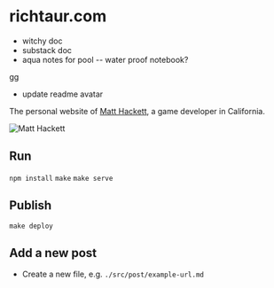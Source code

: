 # richtaur.com

- witchy doc
- substack doc
- aqua notes for pool -- water proof notebook?

gg

- update readme avatar

The personal website of [Matt Hackett](https://twitter.com/richtaur), a game developer in California.

![Matt Hackett](https://i.imgur.com/LdPRkva.png)

## Run

`npm install`
`make`
`make serve`

## Publish

`make deploy`

## Add a new post

* Create a new file, e.g. `./src/post/example-url.md`
